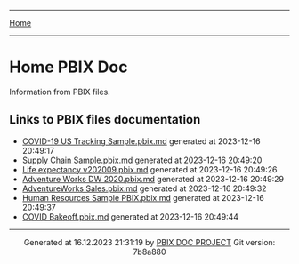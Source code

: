 ----

[Home](../index.md) 

----

# Home PBIX Doc

Information from PBIX files.

## Links to PBIX files documentation

* [COVID-19 US Tracking Sample.pbix.md](./COVID-19%20US%20Tracking%20Sample.pbix.md) generated at 2023-12-16 20:49:17 
* [Supply Chain Sample.pbix.md](./Supply%20Chain%20Sample.pbix.md) generated at 2023-12-16 20:49:20 
* [Life expectancy v202009.pbix.md](./Life%20expectancy%20v202009.pbix.md) generated at 2023-12-16 20:49:26 
* [Adventure Works DW 2020.pbix.md](./Adventure%20Works%20DW%202020.pbix.md) generated at 2023-12-16 20:49:29 
* [AdventureWorks Sales.pbix.md](./AdventureWorks%20Sales.pbix.md) generated at 2023-12-16 20:49:32 
* [Human Resources Sample PBIX.pbix.md](./Human%20Resources%20Sample%20PBIX.pbix.md) generated at 2023-12-16 20:49:37 
* [COVID Bakeoff.pbix.md](./COVID%20Bakeoff.pbix.md) generated at 2023-12-16 20:49:44 

----
<p align="center">
Generated at 16.12.2023 21:31:19 by <a href='https://github.com/dop12/pbix_doc'>PBIX DOC PROJECT</a> Git version: 7b8a880
</p>
